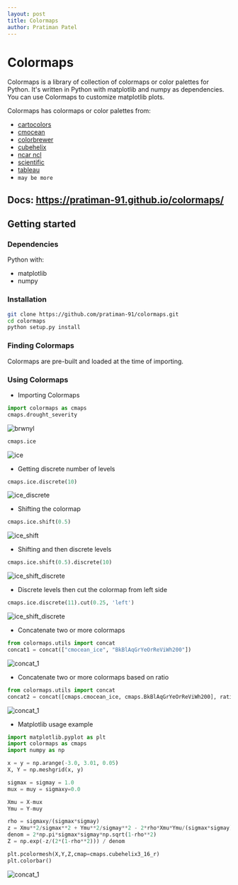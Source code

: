 ```yaml
---
layout: post
title: Colormaps
author: Pratiman Patel
---
```


# Colormaps


Colormaps is a library of collection of colormaps or color palettes for Python. It's written in Python with matplotlib and numpy as dependencies. You can use Colormaps to customize matplotlib plots.


Colormaps has colormaps or color palettes from:

- [cartocolors](https://pratiman-91.github.io/colormaps/docs/cartocolors) 
- [cmocean](https://pratiman-91.github.io/colormaps/docs/cmocean)
- [colorbrewer](https://pratiman-91.github.io/colormaps/docs/colorbrewer)
- [cubehelix](https://pratiman-91.github.io/colormaps/docs/cubehelix)
- [ncar ncl](https://pratiman-91.github.io/colormaps/docs/ncar_ncl)
- [scientific](https://pratiman-91.github.io/colormaps/docs/scientific)
- [tableau](https://pratiman-91.github.io/colormaps/docs/tableau)
- `may be more`

Docs: https://pratiman-91.github.io/colormaps/
---

## Getting started

### Dependencies

Python with:

- matplotlib
- numpy

### Installation

```bash
git clone https://github.com/pratiman-91/colormaps.git
cd colormaps
python setup.py install
```

### Finding Colormaps

Colormaps are pre-built and loaded at the time of importing. 

### Using Colormaps

- Importing Colormaps

```python
import colormaps as cmaps
cmaps.drought_severity
```

![brwnyl](https://pratiman-91.github.io/colormaps/assets/images/ncar_ncl/drought_severity.png)

```python
cmaps.ice
```
![ice](https://pratiman-91.github.io/colormaps/assets/images/cmocean/ice.png)

- Getting discrete number of levels

```python
cmaps.ice.discrete(10)
```

![ice_discrete](https://pratiman-91.github.io/colormaps/assets/images/demo/ice_discrete_10.png)

- Shifting the colormap

```python
cmaps.ice.shift(0.5)
```

![ice_shift](https://pratiman-91.github.io/colormaps/assets/images/demo/ice_shift_0_5.png)

- Shifting and then discrete levels

```python
cmaps.ice.shift(0.5).discrete(10)
```

![ice_shift_discrete](https://pratiman-91.github.io/colormaps/assets/images/demo/ice_shift_0_5_discrete_10.png)

- Discrete levels then cut the colormap from left side

```python
cmaps.ice.discrete(11).cut(0.25, 'left')
```

![ice_shift_discrete](https://pratiman-91.github.io/colormaps/assets/images/demo/ice_discrete_11_cut_0.25.png)

- Concatenate two or more colormaps

```python
from colormaps.utils import concat
concat1 = concat(["cmocean_ice", "BkBlAqGrYeOrReViWh200"])
```

![concat_1](https://pratiman-91.github.io/colormaps/assets/images/demo/concat_1.png)

- Concatenate two or more colormaps based on ratio

```python
from colormaps.utils import concat
concat2 = concat([cmaps.cmocean_ice, cmaps.BkBlAqGrYeOrReViWh200], ratios=[0.25,0.75])
```

![concat_1](https://pratiman-91.github.io/colormaps/assets/images/demo/concat_2.png)

- Matplotlib usage example

```python
import matplotlib.pyplot as plt
import colormaps as cmaps
import numpy as np

x = y = np.arange(-3.0, 3.01, 0.05)
X, Y = np.meshgrid(x, y)

sigmax = sigmay = 1.0
mux = muy = sigmaxy=0.0

Xmu = X-mux
Ymu = Y-muy

rho = sigmaxy/(sigmax*sigmay)
z = Xmu**2/sigmax**2 + Ymu**2/sigmay**2 - 2*rho*Xmu*Ymu/(sigmax*sigmay)
denom = 2*np.pi*sigmax*sigmay*np.sqrt(1-rho**2)
Z = np.exp(-z/(2*(1-rho**2))) / denom

plt.pcolormesh(X,Y,Z,cmap=cmaps.cubehelix3_16_r)
plt.colorbar()
```

![concat_1](https://pratiman-91.github.io/colormaps/assets/images/demo/matplotlib_1.png)